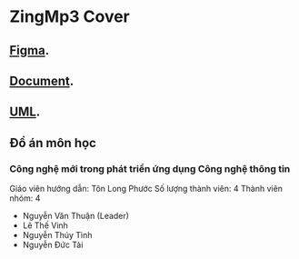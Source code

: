 # ZingMp3 Cover
## [Figma](https://www.figma.com/file/MDzsvbsWOw6HyrL2WDOxDG/Untitled?type=design&node-id=0%3A1&mode=design&t=cxdOYu3EkQYfVjXw-1).
## [Document](https://docs.google.com/document/d/12nNpw56Z3j493yeX8HM-YYXI90XV1e4gIzuYCDvzeBs/edit?usp=sharing).
## [UML](https://app.diagrams.net/#G1koY1yC-R1RZ_KJ4jEnkXtD3TFaw3FRQ9#%7B%22pageId%22%3A%22qGBUtZ_Q4xA735t3b3pY%22%7D).

## Đồ án môn học
### Công nghệ mới trong phát triển ứng dụng Công nghệ thông tin
Giáo viên hướng dẫn: Tôn Long Phước
Số lượng thành viên: 4
Thành viên nhóm: 4
+ Nguyễn Văn Thuận (Leader)
+ Lê Thế Vinh
+ Nguyễn Thúy Tình
+ Nguyễn Đức Tài
